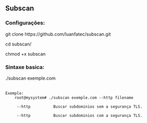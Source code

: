 <h2>Subscan</h2>
 
<h3>Configurações: </h3>
   <p> git clone https://github.com/luanfatec/subscan.git </p>
   <p> cd subscan/ </p>
   <p> chmod +x subscan </p>
 
 <h3>Sintaxe basica:</h3>
   <p> ./subscan exemple.com <option> <nomearquivo> <subdomains-words> <p>
    
    Exemplo:
        root@mysystem# ./subscan exemple.com --http filename
    
         --http          Buscar subdominios sem a segurança TLS.
    
         --http          Buscar subdominios com a segurança TLS.
